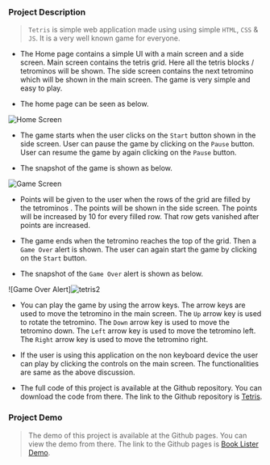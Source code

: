 ### Project Description

> `Tetris` is simple web application made using using simple `HTML`, `CSS` & `JS`. It is a very well known game for everyone. 

+ The Home page contains a simple UI with a main screen and a side screen. Main screen contains the tetris grid. Here all the tetris blocks / tetrominos will be shown. The side screen contains the next tetromino which will be shown in the main screen. The game is very simple and easy to play. 

+ The home page can be seen as below.

![Home Screen](https://user-images.githubusercontent.com/71878747/212020603-0a44d477-179e-4ed3-8be5-41210ec19e29.png)


+ The game starts when the user clicks on the `Start` button shown in the side screen. User can pause the game by clicking on the `Pause` button. User can resume the game by again clicking on the `Pause` button. 

+ The snapshot of the game is shown as below.

![Game Screen](https://user-images.githubusercontent.com/71878747/212020627-bfac3222-4d13-4a31-8733-c436d89f3dfb.png)


+ Points will be given to the user when the rows of the grid are filled by the tetrominos . The points will be shown in the side screen. The points will be increased by 10 for every filled row. That row gets vanished after points are increased.

+ The game ends when the tetromino reaches the top of the grid. Then a `Game Over` alert is shown. The user can again start the game by clicking on the `Start` button.

+ The snapshot of the `Game Over` alert is shown as below.

![Game Over Alert]![tetris2](https://user-images.githubusercontent.com/71878747/212020678-fb5ff216-2386-4c02-9d09-51d17d6ebef8.png)


+ You can play the game by using the arrow keys. The arrow keys are used to move the tetromino in the main screen. The `Up` arrow key is used to rotate the tetromino. The `Down` arrow key is used to move the tetromino down. The `Left` arrow key is used to move the tetromino left. The `Right` arrow key is used to move the tetromino right.

+ If the user is using this application on the non keyboard device the user can play by clicking the controls on the main screen. The functionalities are same as the above discussion.

+ The full code of this project is available at the Github repository. You can download the code from there. The link to the Github repository is [Tetris](https://github.com/mnk17arts/tetris).

### Project Demo

> The demo of this project is available at the Github pages. You can view the demo from there. The link to the Github pages is [Book Lister Demo](https://mnk17arts.github.io/tetris/).
